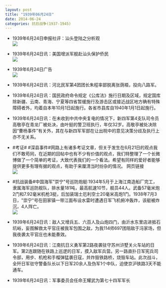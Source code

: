 ```yaml
---
layout: post
title: "1939年06月24日"
date: 2014-06-24
categories: 抗日战争(1937-1945)
---
```


<meta name="referrer" content="no-referrer" />

- 1939年6月24日申报社评：汕头登陆之分析观 <br/><img src="https://ww3.sinaimg.cn/large/aca367d8jw1ehpjvmp0jmj20nl0y4qnm.jpg" />

- 1939年6月24日讯：美国增派军舰赴汕头保护侨民 <br/><img src="https://ww1.sinaimg.cn/large/aca367d8jw1ehpi5005xkj209x0hbgp1.jpg" />

- 1939年6月24日广告 <br/><img src="https://ww4.sinaimg.cn/large/aca367d8jw1ehpgehjvzaj207l0kjgo2.jpg" />

- 1939年6月24日讯：河北民军第4团团长朱程率部脱离张荫梧，投向八路军。 

- 1939年6月24日讯：国民政府命令规定《公库法》施行日期及区域，规定国库除新疆、云南、青海、宁夏等四省暂缓施行及游击区或接近战区地方确有特殊障碍者外，均着自本年10月1日起施行。各省市县库自1940年1月1日起施行。 

- 1939年6月24日讯：在未收到中共中央复电的情况下，新四军第4支队司令员高敬亭在青龙厂被处决，由叶挺的警卫班执行，年仅32岁。高敬亭被处决除因“曹杨事件”有关外，其在与新四军军部在让出皖中的意见决策分歧及执行上亦不无关系。 

- #考证# #深县事件#网路上有诸多考证文章，但关于发生在6月21日的观点我们不敢苟同，在近期的回帖中也有不少有价值的观点，我们特整理了一个长微博做了一个简单的考证，大致代表我们的一个看法。希望有同样的爱好者能够提供更多有理有据的观点，有助于来厘清当时纷杂的情况。 网页链接  <br/><img src="https://ww1.sinaimg.cn/large/aca367d8jw1ehoz5a0z34j20c80yiwjp.jpg" />

- #抗战装备#中国海军"崇宁"号巡防炮艇:1934年5月于上海江南造船厂完工，隶属海军巡防舰队，排水量181吨，最高航速10节，舰员44人。武备57毫米炮2门和7.92毫米机枪3挺，后加装瑞士厄利空士20毫米高炮1门。1938年7月3日，"崇宁"号在田家镇一带江面布设水雷时遭遇日军飞机俯冲轰炸，该艇被炸沉，4人阵亡。 <br/><img src="https://ww4.sinaimg.cn/large/aca367d8jw1ehoz2bc0vjj20b4060gm9.jpg" />

- 1939年6月24日讯：敌人又增兵五、六百人及山炮四门，由沂水东里店进抵石坑峪，妄图解救太平官庄被我军包围之敌，为我114师697团阻敌于冯家场，但我夜袭太平官庄也未能奏效。 

- 1939年6月24日讯：江南抗日义勇军第2路夜袭驻守苏州浒墅关火车站的日军。第2连跟随在铁路上巡逻的日军，摸入敌军兵营。另一路直扑日军宪兵司令部，用步、机枪和手榴弹猛袭日寇，并炸毁铁路桥，烧毁车站。此次战斗，全歼日军驻守警备队长以下日军20余人及伪军1个中队，迫使京沪铁路3天不能通车。 

- 1939年6月24日讯：军事委员会任命王耀武为第七十四军军长 

